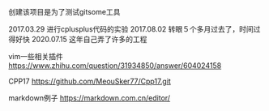 创建该项目是为了测试gitsome工具

2017.03.29 进行cplusplus代码的实验
2017.08.02 转眼５个多月过去了，时间过得好快
2020.07.15 这年自己弄了许多的工程


vim一些相关插件
https://www.zhihu.com/question/31934850/answer/604024158

CPP17
https://github.com/MeouSker77/Cpp17.git

markdown例子
https://markdown.com.cn/editor/
